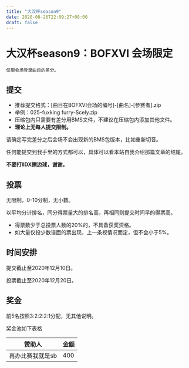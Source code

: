 ```yaml
---
title: "大汉杯season9"
date: 2020-08-26T22:09:27+08:00
draft: false
---
```


# 大汉杯season9：BOFXVI 会场限定
    仅限会场登录曲目的差分。

<!--more-->
## 提交
- 推荐提交格式：[曲目在BOFXVI会场的编号]-[曲名]-[参赛者].zip
- 举例：025-fuxking furry-Scely.zip
- 压缩包内只需要有差分用BMS文件，不建议在压缩包内添加其他文件。
- **理论上无每人提交限制。**

请确定写完差分之后会场不会出现新的BMS包版本，比如重新切音。

任何能提交到我手里的方式都可以，具体可以看本站自我介绍那篇文章的结尾。

**不要打IIDX擦边球，谢谢。**

## 投票

无限制，0-10分制，无小数。

以平均分计排名，同分得票量大的排名高，再相同则提交时间早的得票高。
- 得票数少于总投票人数的20%的，不具备获奖资格。
- 如大量仅投少数谱面的票出现，上一条视情况而定，但不会小于5%。

## 时间安排
提交截止至2020年12月10日。

投票截止至2020年12月20日。

## 奖金

前5名按照3:2:2:2:1分配，无其他说明。

奖金池如下表格

赞助人 | 金额
--- | ---
再办比赛我就是sb | 400